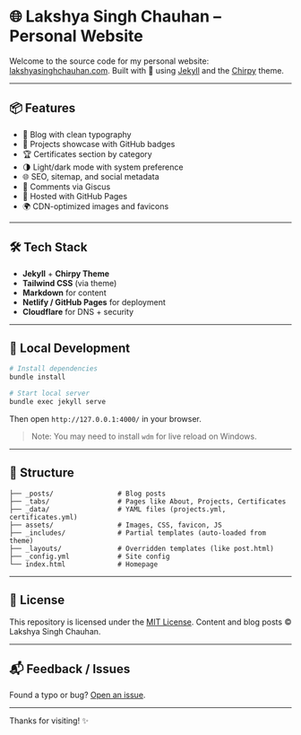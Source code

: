 # 🌐 Lakshya Singh Chauhan – Personal Website

Welcome to the source code for my personal website: [lakshyasinghchauhan.com](https://lakshyasinghchauhan.com/). Built with 💖 using [Jekyll](https://jekyllrb.com/) and the [Chirpy](https://github.com/cotes2020/jekyll-theme-chirpy) theme.

---

## 📦 Features

- 📝 Blog with clean typography
- 🧰 Projects showcase with GitHub badges
- 🏆 Certificates section by category
- 🌗 Light/dark mode with system preference
- 🌐 SEO, sitemap, and social metadata
- 💬 Comments via Giscus
- 🚀 Hosted with GitHub Pages
- 🌍 CDN-optimized images and favicons

---

## 🛠 Tech Stack

- **Jekyll** + **Chirpy Theme**
- **Tailwind CSS** (via theme)
- **Markdown** for content
- **Netlify / GitHub Pages** for deployment
- **Cloudflare** for DNS + security

---

## 🚧 Local Development

```bash
# Install dependencies
bundle install

# Start local server
bundle exec jekyll serve
```

Then open `http://127.0.0.1:4000/` in your browser.

> Note: You may need to install `wdm` for live reload on Windows.

---

## 🧩 Structure

```
├── _posts/                # Blog posts
├── _tabs/                 # Pages like About, Projects, Certificates
├── _data/                 # YAML files (projects.yml, certificates.yml)
├── assets/                # Images, CSS, favicon, JS
├── _includes/             # Partial templates (auto-loaded from theme)
├── _layouts/              # Overridden templates (like post.html)
├── _config.yml            # Site config
└── index.html             # Homepage
```

---

## 📄 License

This repository is licensed under the [MIT License](LICENSE). Content and blog posts © Lakshya Singh Chauhan.

---

## 📬 Feedback / Issues

Found a typo or bug? [Open an issue](https://github.com/lakshyaelite/lakshyaelite.github.io/issues/new).

---

Thanks for visiting! ✨
